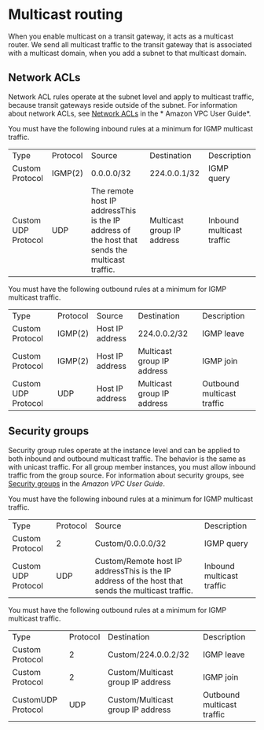 # Multicast routing<a name="how-multicast-works"></a>

When you enable multicast on a transit gateway, it acts as a multicast router\. We send all multicast traffic to the transit gateway that is associated with a multicast domain, when you add a subnet to that multicast domain\.

## Network ACLs<a name="multicast-nacl"></a>

Network ACL rules operate at the subnet level and apply to multicast traffic, because transit gateways reside outside of the subnet\. For information about network ACLs, see [Network ACLs](https://docs.aws.amazon.com/vpc/latest/userguide/vpc-network-acls.html) in the * Amazon VPC User Guide*\.

You must have the following inbound rules at a minimum for IGMP multicast traffic\.


|  |  |  |  |  | 
| --- |--- |--- |--- |--- |
|  Type  | Protocol  | Source | Destination |  Description  | 
|  Custom Protocol  | IGMP\(2\) | 0\.0\.0\.0/32 | 224\.0\.0\.1/32 |  IGMP query   | 
| Custom UDP Protocol | UDP | The remote host IP addressThis is the IP address of the host that sends the multicast traffic\. | Multicast group IP address | Inbound multicast traffic | 

You must have the following outbound rules at a minimum for IGMP multicast traffic\.


|  |  |  |  |  | 
| --- |--- |--- |--- |--- |
|  Type  | Protocol  | Source | Destination |  Description  | 
|  Custom Protocol  | IGMP\(2\) | Host IP address | 224\.0\.0\.2/32 |  IGMP leave  | 
| Custom Protocol | IGMP\(2\) | Host IP address | Multicast group IP address | IGMP join | 
| Custom UDP Protocol | UDP | Host IP address | Multicast group IP address | Outbound multicast traffic | 

## Security groups<a name="mulicast-security-group"></a>

Security group rules operate at the instance level and can be applied to both inbound and outbound multicast traffic\. The behavior is the same as with unicast traffic\. For all group member instances, you must allow inbound traffic from the group source\. For information about security groups, see [Security groups](https://docs.aws.amazon.com/vpc/latest/userguide/VPC_SecurityGroups.html) in the *Amazon VPC User Guide*\.

You must have the following inbound rules at a minimum for IGMP multicast traffic\.


|  |  |  |  | 
| --- |--- |--- |--- |
|  Type  | Protocol  | Source |  Description  | 
|  Custom Protocol  | 2 | Custom/0\.0\.0\.0/32 |  IGMP query   | 
| Custom UDP Protocol | UDP | Custom/Remote host IP addressThis is the IP address of the host that sends the multicast traffic\. | Inbound multicast traffic | 

You must have the following outbound rules at a minimum for IGMP multicast traffic\.


|  |  |  |  | 
| --- |--- |--- |--- |
|  Type  | Protocol  | Destination |  Description  | 
|  Custom Protocol  | 2 | Custom/224\.0\.0\.2/32 |  IGMP leave  | 
| Custom Protocol | 2 | Custom/Multicast group IP address | IGMP join | 
| CustomUDP Protocol | UDP | Custom/Multicast group IP address | Outbound multicast traffic | 